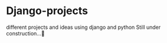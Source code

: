 # Django-projects
different projects and ideas using django and python
Still under construction...🔧

